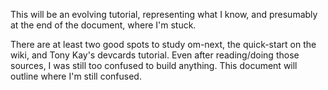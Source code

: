 This will be an evolving tutorial, representing what I know, and
presumably at the end of the document, where I'm stuck.

There are at least two good spots to study om-next, the quick-start on
the wiki, and Tony Kay's devcards tutorial.  Even after reading/doing
those sources, I was still too confused to build anything.  This
document will outline where I'm still confused.